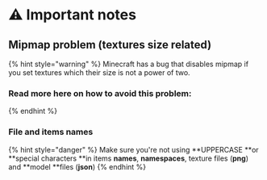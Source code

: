 # ⚠ Important notes

## Mipmap problem (textures size related)

{% hint style="warning" %}
Minecraft has a bug that disables mipmap if you set textures which their size is not a power of two.

### Read more here on how to avoid this problem:
{% endhint %}

### File and items names

{% hint style="danger" %}
Make sure you're not using **UPPERCASE **or **special characters **in items **names**, **namespaces**, texture files (**png**) and **model **files (**json**)
{% endhint %}
